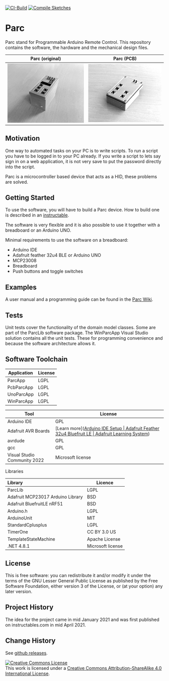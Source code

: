 [![CI-Build](https://github.com/mrstefangrimm/Parc/actions/workflows/ci-build.yml/badge.svg)](https://github.com/mrstefangrimm/Parc/actions/workflows/ci-build.yml)
[![Compile Sketches](https://github.com/mrstefangrimm/Parc/actions/workflows/compile-sketches.yml/badge.svg)](https://github.com/mrstefangrimm/Parc/actions/workflows/compile-sketches.yml)

# Parc
Parc stand for Programmable Arduino Remote Control. This repository contains the software, the hardware and the mechanical design files.

| Parc (original)        | Parc (PCB)                    |
| ---------------------- | ----------------------------- |
| ![Parc](./parc-bw.JPG) | ![PCB Parc](./pcbparc-bw.jpg) |



## Motivation

One way to automated tasks on your PC is to write scripts. To run a script you have to be logged in to your PC already. If you write a script to lets say  sign in on a web application, it is not very save to put the password directly into the script.

Parc is a microcontroller based device that acts as a HID, these problems are solved.



## Getting Started

To use the software, you will have to build a Parc device. How to build one is described in an [instructable](https://www.instructables.com/Programmable-Arduino-Remote-Control/).

The software is very flexible and it is also possible to use it together with a breadboard or an Arduino UNO.

Minimal requirements to use the software on a breadboard:

- Arduino IDE
- Adafruit feather 32u4 BLE or Arduino UNO
- MCP23008
- Breadboard
- Push buttons and toggle switches



## Examples

A user manual and a programming guide can be found in the [Parc Wiki](https://github.com/mrstefangrimm/Parc/wiki).



## Tests

Unit tests cover the functionality of the domain model classes. Some are part of the ParcLib software package. The WinParcApp Visual Studio solution contains all the unit tests. These for programming convenience and because the software architecture allows it.



## Software Toolchain

| Application | License |
| ----------- | ------- |
| ParcApp     | LGPL    |
| PcbParcApp  | LGPL    |
| UnoParcApp  | LGPL    |
| WinParcApp  | LGPL    |

| Tool                         | License                                                      |
| ---------------------------- | ------------------------------------------------------------ |
| Arduino IDE                  | GPL                                                          |
| Adafruit AVR Boards          | [Learn more]([Arduino IDE Setup \| Adafruit Feather 32u4 Bluefruit LE \| Adafruit Learning System](https://learn.adafruit.com/adafruit-feather-32u4-bluefruit-le/setup)) |
| avrdude                      | GPL                                                          |
| gcc                          | GPL                                                          |
| Visual Studio Community 2022 | Microsoft license                                            |

Libraries

| Library                           | Licence           |
| :-------------------------------- | ----------------- |
| ParcLib                           | LGPL              |
| Adafruit MCP23017 Arduino Library | BSD               |
| Adafruit BluefruitLE nRF51        | BSD               |
| Arduino.h                         | LGPL              |
| ArduinoUnit                       | MIT               |
| StandardCplusplus                 | LGPL              |
| TimerOne                          | CC BY 3.0 US      |
| TemplateStateMachine              | Apache License    |
| .NET 4.8.1                        | Microsoft license |



## License

This is free software: you can redistribute it and/or modify it under the terms of the GNU Lesser General Public License as published by the Free Software Foundation, either version 3 of the License, or (at your option) any later version.



## Project History

The idea for the project came in mid January 2021 and was first published on instructables.com in mid April 2021.



## Change History

See [github releases](https://github.com/mrstefangrimm/Parc/releases).



<a rel="license" href="http://creativecommons.org/licenses/by-sa/4.0/"><img alt="Creative Commons License" style="border-width:0" src="https://i.creativecommons.org/l/by-sa/4.0/88x31.png" /></a><br />This work is licensed under a <a rel="license" href="http://creativecommons.org/licenses/by-sa/4.0/">Creative Commons Attribution-ShareAlike 4.0 International License</a>.

